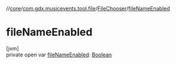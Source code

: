 //[core](../../../index.md)/[com.gdx.musicevents.tool.file](../index.md)/[FileChooser](index.md)/[fileNameEnabled](file-name-enabled.md)

# fileNameEnabled

[jvm]\
private open var [fileNameEnabled](file-name-enabled.md): [Boolean](https://kotlinlang.org/api/latest/jvm/stdlib/kotlin/-boolean/index.html)
